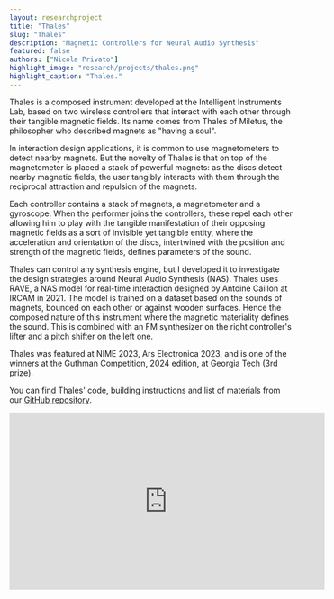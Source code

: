 ```yaml
---
layout: researchproject
title: "Thales"
slug: "Thales"
description: "Magnetic Controllers for Neural Audio Synthesis"
featured: false
authors: ["Nicola Privato"]
highlight_image: "research/projects/thales.png"
highlight_caption: "Thales."
---
```


Thales is a composed instrument developed at the Intelligent Instruments Lab, based on two wireless controllers that interact with each other through their tangible magnetic fields. Its name comes from Thales of Miletus, the philosopher who described magnets as "having a soul".

In interaction design applications, it is common to use magnetometers to detect nearby magnets. But the novelty of Thales is that on top of the magnetometer is placed a stack of powerful magnets: as the discs detect nearby magnetic fields, the user tangibly interacts with them through the reciprocal attraction and repulsion of the magnets.

Each controller contains a stack of magnets, a magnetometer and a gyroscope. When the performer joins the controllers, these repel each other allowing him to play with the tangible manifestation of their opposing magnetic fields as a sort of invisible yet tangible entity, where the acceleration and orientation of the discs, intertwined with the position and strength of the magnetic fields, defines parameters of the sound. 

<CaptionedImage
  src="research/projects/thalesmagnets.png"
  alt="Thales' opposing magnetic fields"
  caption="Thales' opposing magnetic fields"/>

Thales can control any synthesis engine, but I developed it to investigate the design strategies around Neural Audio Synthesis (NAS). Thales uses RAVE, a NAS model for real-time interaction designed by Antoine Caillon at IRCAM in 2021. The model is trained on a dataset based on the sounds of magnets, bounced on each other or against wooden surfaces. Hence the composed nature of this instrument where the magnetic materiality defines the sound. This is combined with an FM synthesizer on the right controller's lifter and a pitch shifter on the left one.

Thales was featured at NIME 2023, Ars Electronica 2023, and is one of the winners at the Guthman Competition, 2024 edition, at Georgia Tech (3rd prize).

You can find Thales' code, building instructions and list of materials from our <a href="https://github.com/Intelligent-Instruments-Lab/Thales" title="repo">GitHub repository</a>.


<iframe width="560" height="315" src="https://www.youtube.com/embed/Oh6NB6967XY?si=pEkzucknf0Anw3VS" title="YouTube video player" frameborder="0" allow="accelerometer; autoplay; clipboard-write; encrypted-media; gyroscope; picture-in-picture; web-share" referrerpolicy="strict-origin-when-cross-origin" allowfullscreen></iframe>

